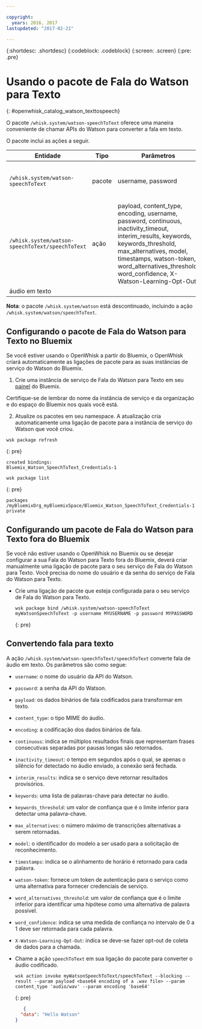 ```yaml
---

copyright:
  years: 2016, 2017
lastupdated: "2017-02-21"

---
```


{:shortdesc: .shortdesc}
{:codeblock: .codeblock}
{:screen: .screen}
{:pre: .pre}

# Usando o pacote de Fala do Watson para Texto
{: #openwhisk_catalog_watson_texttospeech}

O pacote `/whisk.system/watson-speechToText` oferece uma maneira conveniente de chamar APIs do Watson para converter a fala em texto.

O pacote inclui as ações a seguir.

| Entidade | Tipo | Parâmetros | Descrição |
| --- | --- | --- | --- |
| `/whisk.system/watson-speechToText` | pacote | username, password | Pacote para converter fala em texto |
| `/whisk.system/watson-speechToText/speechToText` | ação | payload, content_type, encoding, username, password, continuous, inactivity_timeout, interim_results, keywords, keywords_threshold, max_alternatives, model, timestamps, watson-token, word_alternatives_threshold, word_confidence, X-Watson-Learning-Opt-Out | Converter
áudio em texto |

**Nota**: o pacote `/whisk.system/watson` está descontinuado, incluindo a ação `/whisk.system/watson/speechToText`.

## Configurando o pacote de Fala do Watson para Texto no Bluemix

Se você estiver usando o OpenWhisk a partir do Bluemix, o OpenWhisk criará automaticamente as ligações de pacote para as suas instâncias de serviço do Watson
do Bluemix.

1. Crie uma instância de serviço de Fala do Watson para Texto em seu [painel](http://console.ng.Bluemix.net) do Bluemix.
  
  Certifique-se de lembrar do nome da instância de serviço e da organização e do espaço do Bluemix nos quais você está.
  
2. Atualize os pacotes em seu namespace. A atualização cria automaticamente uma ligação de pacote para a instância de serviço do Watson que você criou.
  
  ```
  wsk package refresh
  ```
  {: pre}
  ```
  created bindings:
  Bluemix_Watson_SpeechToText_Credentials-1
  ```
  ```
  wsk package list
  ```
  {: pre}
  ```
  packages
  /myBluemixOrg_myBluemixSpace/Bluemix_Watson_SpeechToText_Credentials-1 private
  ```
  

## Configurando um pacote de Fala do Watson para Texto fora do Bluemix

Se você não estiver usando o OpenWhisk no Bluemix ou se desejar configurar a sua Fala do Watson para Texto fora do Bluemix, deverá criar manualmente uma ligação de
pacote para o seu serviço de Fala do Watson para Texto. Você precisa do nome do usuário e da senha do serviço de Fala do Watson para Texto.

- Crie uma ligação de pacote que esteja configurada para o seu serviço de Fala do Watson para Texto.
  
  ```
  wsk package bind /whisk.system/watson-speechToText myWatsonSpeechToText -p username MYUSERNAME -p password MYPASSWORD
  ```
  {: pre}
  

## Convertendo fala para texto

A ação `/whisk.system/watson-speechToText/speechToText` converte fala de áudio em texto. Os parâmetros são como segue:

- `username`: o nome do usuário da API do Watson.
- `password`: a senha da API do Watson.
- `payload`: os dados binários de fala codificados para transformar em texto.
- `content_type`: o tipo MIME do áudio.
- `encoding`: a codificação dos dados binários de fala.
- `continuous`: indica se múltiplos resultados finais que representam frases consecutivas separadas por pausas longas são retornados.
- `inactivity_timeout`: o tempo em segundos após o qual, se apenas o silêncio for detectado no áudio enviado, a conexão será fechada.
- `interim_results`: indica se o serviço deve retornar resultados provisórios.
- `keywords`: uma lista de palavras-chave para detectar no áudio.
- `keywords_threshold`: um valor de confiança que é o limite inferior para detectar uma palavra-chave.
- `max_alternatives`: o número máximo de transcrições alternativas a serem retornadas.
- `model`: o identificador do modelo a ser usado para a solicitação de reconhecimento.
- `timestamps`: indica se o alinhamento de horário é retornado para cada palavra.
- `watson-token`: fornece um token de autenticação para o serviço como uma alternativa para fornecer credenciais de serviço.
- `word_alternatives_threshold`: um valor de confiança que é o limite inferior para identificar uma hipótese como uma alternativa de palavra possível.
- `word_confidence`: indica se uma medida de confiança no intervalo de 0 a 1 deve ser retornada para cada palavra.
- `X-Watson-Learning-Opt-Out`: indica se deve-se fazer opt-out de coleta de dados para a chamada.
 

- Chame a ação `speechToText` em sua ligação do pacote para converter o áudio codificado.
  
  ```
  wsk action invoke myWatsonSpeechToText/speechToText --blocking --result --param payload <base64 encoding of a .wav file> --param content_type 'audio/wav' --param encoding 'base64'
  ```
  {: pre}
  ```json
     {
    "data": "Hello Watson"
  }
  ```
  
